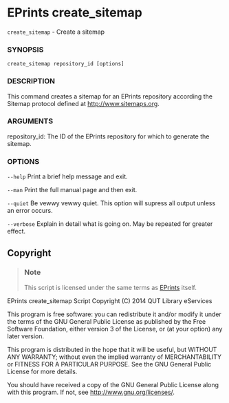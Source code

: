 EPrints create\_sitemap
=======================

`create_sitemap` - Create a sitemap

### SYNOPSIS

`create_sitemap repository_id [options]`

### DESCRIPTION

This command creates a sitemap for an EPrints repository according the
Sitemap protocol defined at http://www.sitemaps.org.

### ARGUMENTS

repository\_id:
  The ID of the EPrints repository for which to generate the
  sitemap.

### OPTIONS

`--help`
  Print a brief help message and exit.

`--man`
  Print the full manual page and then exit.

`--quiet`
  Be vewwy vewwy quiet. This option will supress all output
  unless an error occurs.

`--verbose`
  Explain in detail what is going on. May be repeated for greater
  effect.


Copyright
---------

> ### Note
> 
> This script is licensed under the same terms as [EPrints][1] itself.

EPrints create_sitemap Script
Copyright (C) 2014  QUT Library eServices

This program is free software: you can redistribute it and/or modify
it under the terms of the GNU General Public License as published by
the Free Software Foundation, either version 3 of the License, or
(at your option) any later version.

This program is distributed in the hope that it will be useful,
but WITHOUT ANY WARRANTY; without even the implied warranty of
MERCHANTABILITY or FITNESS FOR A PARTICULAR PURPOSE.  See the
GNU General Public License for more details.

You should have received a copy of the GNU General Public License
along with this program.  If not, see <http://www.gnu.org/licenses/>.


[1]: https://github.com/eprints/eprints/

